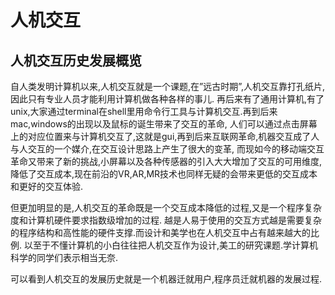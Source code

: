 # 人机交互

## 人机交互历史发展概览

自人类发明计算机以来,人机交互就是一个课题,在”远古时期”,人机交互靠打孔纸片,因此只有专业人员才能利用计算机做各种各样的事儿. 再后来有了通用计算机,有了unix,大家通过terminal在shell里用命令行工具与计算机交互.再到后来mac,windows的出现以及鼠标的诞生带来了交互的革命, 人们可以通过点击屏幕上的对应位置来与计算机交互了,这就是gui,再到后来互联网革命,机器交互成了人与人交互的一个媒介,在交互设计思路上产生了很大的变革, 而现如今的移动端交互革命又带来了新的挑战,小屏幕以及各种传感器的引入大大增加了交互的可用维度,降低了交互成本,现在前沿的VR,AR,MR技术也同样无疑的会带来更低的交互成本和更好的交互体验.

但更加明显的是,人机交互的革命既是一个交互成本降低的过程,又是一个程序复杂度和计算机硬件要求指数级增加的过程. 越是人易于使用的交互方式越是需要复杂的程序结构和高性能的硬件支撑.而设计和美学也在人机交互中占有越来越大的比例. 以至于不懂计算机的小白往往把人机交互作为设计,美工的研究课题.学计算机科学的同学们表示相当无奈.

可以看到人机交互的发展历史就是一个机器迁就用户,程序员迁就机器的发展过程.
